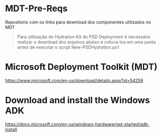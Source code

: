 # MDT-Pre-Reqs
Repositorio com os links para download dos componentes utilizados no MDT

> Para utilização do Hydration Kit do PSD Deployment é necessário realizar o download dos arquivos abaixo e coloca-los em uma pasta antes de executar o script New-PSDHydration.ps1

# Microsoft Deployment Toolkit (MDT)
https://www.microsoft.com/en-us/download/details.aspx?id=54259

# Download and install the Windows ADK
https://docs.microsoft.com/en-us/windows-hardware/get-started/adk-install
